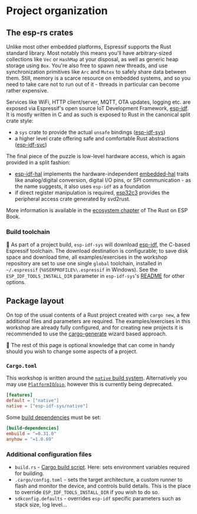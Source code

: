 # Project organization

## The esp-rs crates

Unlike most other embedded platforms, Espressif supports the Rust standard library. Most notably this means you'll have arbitrary-sized collections like `Vec` or `HashMap` at your disposal, as well as generic heap storage using `Box`. You're also free to spawn new threads, and use synchronization primitives like `Arc` and `Mutex` to safely share data between them.
Still, memory is a scarce resource on embedded systems, and so you need to take care not to run out of it - threads in particular can become rather expensive.

Services like WiFi, HTTP client/server, MQTT, OTA updates, logging etc. are exposed via Espressif's open source IoT Development Framework, [esp-idf](https://github.com/espressif/esp-idf). It is mostly written in C and as such is exposed to Rust in the canonical split crate style:
- a `sys` crate to provide the actual `unsafe` bindings ([esp-idf-sys](https://github.com/esp-rs/esp-idf-sys))
- a higher level crate offering safe and comfortable Rust abstractions ([esp-idf-svc](https://github.com/esp-rs/esp-idf-svc/))

The final piece of the puzzle is low-level hardware access, which is again provided in a split fashion:
- [esp-idf-hal](https://github.com/esp-rs/esp-idf-hal) implements the hardware-independent [embedded-hal](https://github.com/rust-embedded/embedded-hal) traits like analog/digital conversion, digital I/O pins, or SPI communication - as the name suggests, it also uses `esp-idf` as a foundation
- if direct register manipulation is required, [esp32c3](https://github.com/esp-rs/esp-pacs/tree/main/esp32c3) provides the peripheral access crate generated by svd2rust.

More information is available in the [ecosystem chapter](https://esp-rs.github.io/book/overview/using-the-standard-library.html) of The Rust on ESP Book.

### Build toolchain

🔎 As part of a project build, `esp-idf-sys` will download [esp-idf](https://github.com/espressif/esp-idf), the C-based Espressif toolchain. The download destination is configurable; to save disk space and download time, all examples/exercises in the workshop repository are set to use one single `global` toolchain, installed in `~/.espressif` (`%USERPROFILE%\.espressif` in Windows). See the `ESP_IDF_TOOLS_INSTALL_DIR` parameter in `esp-idf-sys`'s [README](https://github.com/esp-rs/esp-idf-sys#configuration) for other options.

## Package layout

On top of the usual contents of a Rust project created with `cargo new`, a few additional files and parameters are required. The examples/exercises in this workshop are already fully configured, and for creating new projects it is recommended to use the [cargo-generate](./03_2_cargo_generate.md) wizard based approach.

🔎 The rest of this page is optional knowledge that can come in handy should you wish to change some aspects of a project.

### `Cargo.toml`

This workshop is written around the [`native` build system](https://github.com/esp-rs/esp-idf-sys#native). Alternatively you may use [`PlatformIO`/`pio`](https://github.com/esp-rs/esp-idf-sys#pio), however this is currently being deprecated.

```toml
[features]
default = ["native"]
native = ["esp-idf-sys/native"]
```

Some [build dependencies](https://doc.rust-lang.org/cargo/reference/specifying-dependencies.html#build-dependencies) must be set:

```toml
[build-dependencies]
embuild = "=0.31.0"
anyhow = "=1.0.69"
```

### Additional configuration files

- `build.rs` - [Cargo build script](https://doc.rust-lang.org/cargo/reference/build-scripts.html). Here: sets environment variables required for building.
- `.cargo/config.toml` - sets the target architecture, a custom runner to flash and monitor the device, and controls build details. This is the place to override `ESP_IDF_TOOLS_INSTALL_DIR` if you wish to do so.
- `sdkconfig.defaults` - overrides `esp-idf` specific parameters such as stack size, log level...
